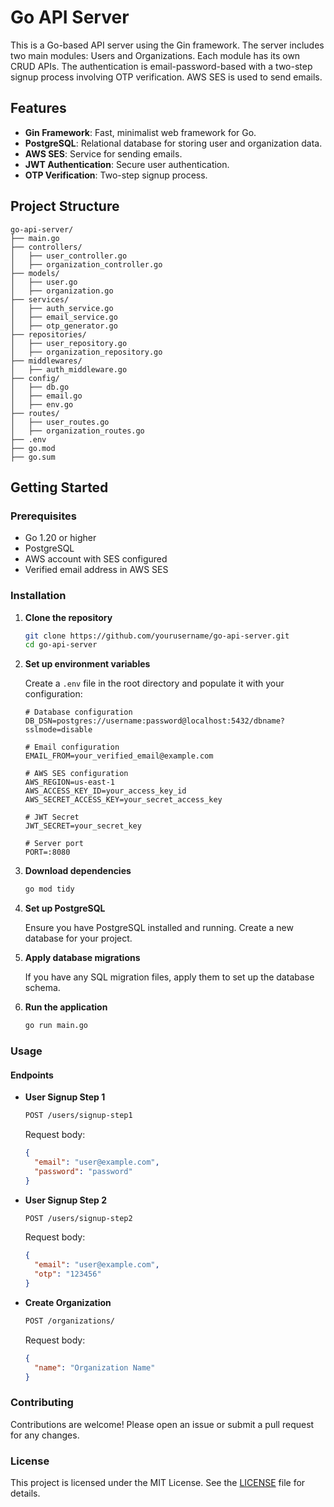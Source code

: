 # Go API Server

This is a Go-based API server using the Gin framework. The server includes two main modules: Users and Organizations. Each module has its own CRUD APIs. The authentication is email-password-based with a two-step signup process involving OTP verification. AWS SES is used to send emails.

## Features

- **Gin Framework**: Fast, minimalist web framework for Go.
- **PostgreSQL**: Relational database for storing user and organization data.
- **AWS SES**: Service for sending emails.
- **JWT Authentication**: Secure user authentication.
- **OTP Verification**: Two-step signup process.

## Project Structure

```
go-api-server/
├── main.go
├── controllers/
│   ├── user_controller.go
│   ├── organization_controller.go
├── models/
│   ├── user.go
│   ├── organization.go
├── services/
│   ├── auth_service.go
│   ├── email_service.go
│   ├── otp_generator.go
├── repositories/
│   ├── user_repository.go
│   ├── organization_repository.go
├── middlewares/
│   ├── auth_middleware.go
├── config/
│   ├── db.go
│   ├── email.go
│   ├── env.go
├── routes/
│   ├── user_routes.go
│   ├── organization_routes.go
├── .env
├── go.mod
├── go.sum
```

## Getting Started

### Prerequisites

- Go 1.20 or higher
- PostgreSQL
- AWS account with SES configured
- Verified email address in AWS SES

### Installation

1. **Clone the repository**

   ```sh
   git clone https://github.com/yourusername/go-api-server.git
   cd go-api-server
   ```

2. **Set up environment variables**

   Create a `.env` file in the root directory and populate it with your configuration:

   ```env
   # Database configuration
   DB_DSN=postgres://username:password@localhost:5432/dbname?sslmode=disable

   # Email configuration
   EMAIL_FROM=your_verified_email@example.com

   # AWS SES configuration
   AWS_REGION=us-east-1
   AWS_ACCESS_KEY_ID=your_access_key_id
   AWS_SECRET_ACCESS_KEY=your_secret_access_key

   # JWT Secret
   JWT_SECRET=your_secret_key

   # Server port
   PORT=:8080
   ```

3. **Download dependencies**

   ```sh
   go mod tidy
   ```

4. **Set up PostgreSQL**

   Ensure you have PostgreSQL installed and running. Create a new database for your project.

5. **Apply database migrations**

   If you have any SQL migration files, apply them to set up the database schema.

6. **Run the application**

   ```sh
   go run main.go
   ```

### Usage

#### Endpoints

- **User Signup Step 1**

  ```sh
  POST /users/signup-step1
  ```

  Request body:

  ```json
  {
    "email": "user@example.com",
    "password": "password"
  }
  ```

- **User Signup Step 2**

  ```sh
  POST /users/signup-step2
  ```

  Request body:

  ```json
  {
    "email": "user@example.com",
    "otp": "123456"
  }
  ```

- **Create Organization**

  ```sh
  POST /organizations/
  ```

  Request body:

  ```json
  {
    "name": "Organization Name"
  }
  ```

### Contributing

Contributions are welcome! Please open an issue or submit a pull request for any changes.

### License

This project is licensed under the MIT License. See the [LICENSE](LICENSE) file for details.
